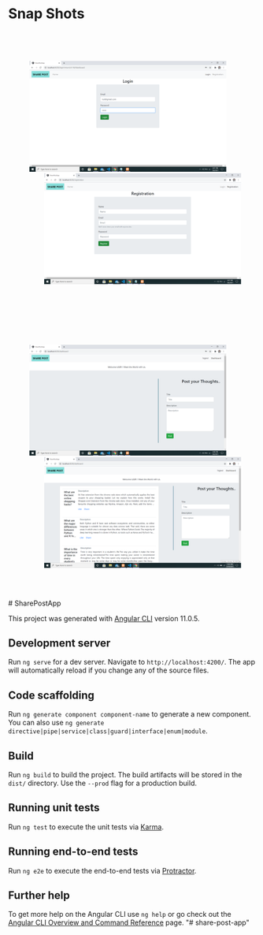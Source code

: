 # Snap Shots
<code>
  <p>
      <img src="images/Screenshot (36).png" width="400" > 
      <img src="images/Screenshot (37).png" width="400" style="margin-left:30px;">
  </p>
  </br>
  <p>
      <img src="images/Screenshot (38).png" width="400" >
      <img src="images/Screenshot (39).png" width="400" style="margin-left:30px;">
  </p>
</code>
</br>
# SharePostApp

This project was generated with [Angular CLI](https://github.com/angular/angular-cli) version 11.0.5.

## Development server

Run `ng serve` for a dev server. Navigate to `http://localhost:4200/`. The app will automatically reload if you change any of the source files.

## Code scaffolding

Run `ng generate component component-name` to generate a new component. You can also use `ng generate directive|pipe|service|class|guard|interface|enum|module`.

## Build

Run `ng build` to build the project. The build artifacts will be stored in the `dist/` directory. Use the `--prod` flag for a production build.

## Running unit tests

Run `ng test` to execute the unit tests via [Karma](https://karma-runner.github.io).

## Running end-to-end tests

Run `ng e2e` to execute the end-to-end tests via [Protractor](http://www.protractortest.org/).

## Further help

To get more help on the Angular CLI use `ng help` or go check out the [Angular CLI Overview and Command Reference](https://angular.io/cli) page.
"# share-post-app" 

